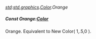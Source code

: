 _[std](../../modules/std/std-module.md):[std.graphics](../../modules/std/std-graphics.md).[Color](../../modules/std/std-graphics-color.md).Orange_
##### Const Orange:[Color](../../modules/std/std-graphics-color.md)
Orange. Equivalent to New Color( 1,.5,0 ).
